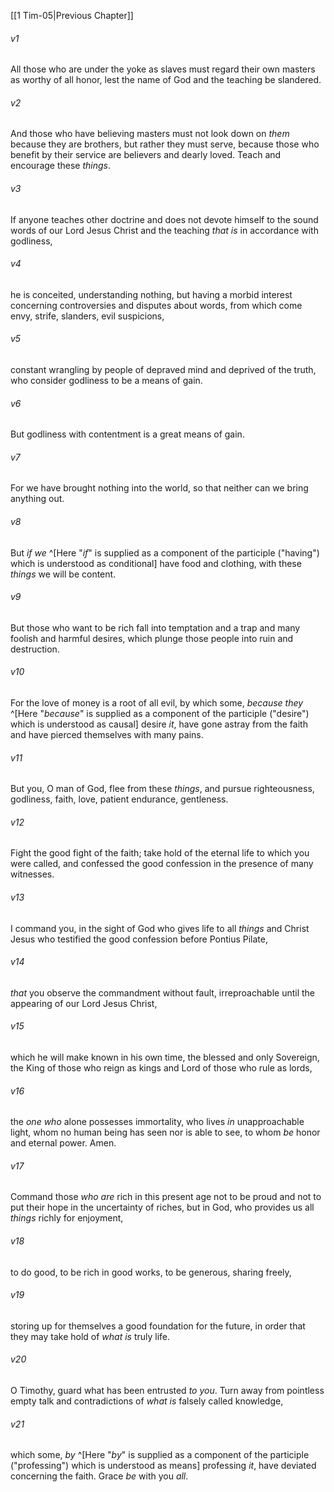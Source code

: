 ﻿---
aliases:
  - 1 Timothy 6
---

[[1 Tim-05|Previous Chapter]]

###### v1
All those who are under the yoke as slaves must regard their own masters as worthy of all honor, lest the name of God and the teaching be slandered.

###### v2
And those who have believing masters must not look down on _them_ because they are brothers, but rather they must serve, because those who benefit by their service are believers and dearly loved.
Teach and encourage these _things_.

###### v3
If anyone teaches other doctrine and does not devote himself to the sound words of our Lord Jesus Christ and the teaching _that is_ in accordance with godliness,

###### v4
he is conceited, understanding nothing, but having a morbid interest concerning controversies and disputes about words, from which come envy, strife, slanders, evil suspicions,

###### v5
constant wrangling by people of depraved mind and deprived of the truth, who consider godliness to be a means of gain.

###### v6
But godliness with contentment is a great means of gain.

###### v7
For we have brought nothing into the world, so that neither can we bring anything out.

###### v8
But _if we_ ^[Here "_if_" is supplied as a component of the participle ("having") which is understood as conditional] have food and clothing, with these _things_ we will be content.

###### v9
But those who want to be rich fall into temptation and a trap and many foolish and harmful desires, which plunge those people into ruin and destruction.

###### v10
For the love of money is a root of all evil, by which some, _because they_ ^[Here "_because_" is supplied as a component of the participle ("desire") which is understood as causal] desire _it_, have gone astray from the faith and have pierced themselves with many pains.

###### v11
But you, O man of God, flee from these _things_, and pursue righteousness, godliness, faith, love, patient endurance, gentleness.

###### v12
Fight the good fight of the faith; take hold of the eternal life to which you were called, and confessed the good confession in the presence of many witnesses.

###### v13
I command you, in the sight of God who gives life to all _things_ and Christ Jesus who testified the good confession before Pontius Pilate,

###### v14
_that_ you observe the commandment without fault, irreproachable until the appearing of our Lord Jesus Christ,

###### v15
which he will make known in his own time, the blessed and only Sovereign, the King of those who reign as kings and Lord of those who rule as lords,

###### v16
the _one who_ alone possesses immortality, who lives _in_ unapproachable light, whom no human being has seen nor is able to see, to whom _be_ honor and eternal power. Amen.

###### v17
Command those _who are_ rich in this present age not to be proud and not to put their hope in the uncertainty of riches, but in God, who provides us all _things_ richly for enjoyment,

###### v18
to do good, to be rich in good works, to be generous, sharing freely,

###### v19
storing up for themselves a good foundation for the future, in order that they may take hold of _what is_ truly life.

###### v20
O Timothy, guard what has been entrusted _to you_. Turn away from pointless empty talk and contradictions of _what is_ falsely called knowledge,

###### v21
which some, _by_ ^[Here "_by_" is supplied as a component of the participle ("professing") which is understood as means] professing _it_, have deviated concerning the faith. Grace _be_ with you _all_.